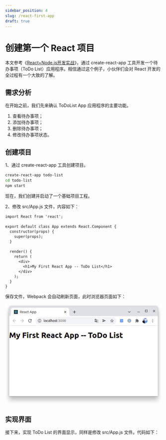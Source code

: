 ```yaml
---
sidebar_position: 4
slug: /react-first-app
draft: true
---
```


# 创建第一个 React 项目



本文参考《[React+Node.js开发实战](https://union-click.jd.com/jdc?e=&p=JF8BAMAJK1olXDYCV1ddDEMeB19MRANLAjZbERscSkAJHTdNTwcKBlMdBgABFksUCm8ME1IRQl9HCANtViljdB1QSCJwJ2BrMVc_dUJwWR1Se1cZbQcyVF9cCk4XB2oKHWslXQEyAjBdCUoWAm4NGl8WbQcyVFlYC0oQAGYJHlMTVDYFVFdtVQ9FWSddSxhHFTYyZF1tOHsXM2w4WTVGXFUFBF4JWEwXCz8NHQscVQUHAwtYDRwQVmwPH1xHWTYAVV9ZAXs)》，通过 create-react-app 工具开发一个待办事项（ToDo List）应用程序。相信通过这个例子，小伙伴们会对 React 开发的全过程有一个大致的了解。



## 需求分析

在开始之前，我们先来确认 ToDoList App 应用程序的主要功能。

1. 查看待办事项；
2. 添加待办事项；
3. 删除待办事项；
4. 修改待办事项状态。



## 创建项目

1、通过 create-react-app 工具创建项目。

```bash
create-react-app todo-list
cd todo-list
npm start
```

现在，我们创建并启动了一个基础项目工程。

2、修改 src/App.js 文件，内容如下：

```react
import React from 'react';

export default class App extends React.Component {
  constructor(props) {
    super(props);
  }

  render() {
    return (
      <div>
        <h1>My First React App -- ToDo List</h1>
      </div>
    );
  }
}
```

保存文件，Webpack 会自动刷新页面，此时浏览器页面如下：

![](./images/react-todolist-01.png)



## 实现界面

接下来，实现 ToDo List 的界面显示，同样是修改 src/App.js 文件。代码如下：

